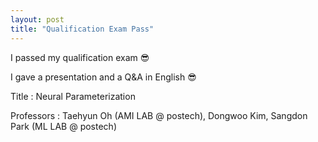 ```yaml
---
layout: post
title: "Qualification Exam Pass"
---
```


I passed my qualification exam 😎

I gave a presentation and a Q&A in English 😎

Title : Neural Parameterization

Professors : Taehyun Oh (AMI LAB @ postech), Dongwoo Kim, Sangdon Park (ML LAB @ postech)